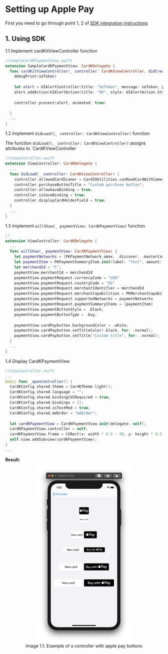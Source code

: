 # Setting up Apple Pay

First you need to go through point 1, 2 of [SDK integration instructions](Tutorial.md)

## 1. Using SDK

1.1 Implement cardKitViewController function

```swift
//SampleCardKPaymentView.swift
extension SampleCardKPaymentView: CardKDelegate {
  func cardKitViewController(_ controller: CardKViewController, didCreateSeToken seToken: String, allowSaveBinding: Bool, isNewCard: Bool) {
    debugPrint(seToken)

    let alert = UIAlertController(title: "SeToken", message: seToken, preferredStyle: UIAlertController.Style.alert)
    alert.addAction(UIAlertAction(title: "OK", style: UIAlertAction.Style.default, handler: nil))

    controller.present(alert, animated: true)

  }
  ...
}
```

1.2 Implement `didLoad(\_ controller: CardKViewController)` function

The function `didLoad(\_ controller: CardKViewController)` assigns attributes to `CardKViewController

```swift
//ViewController.swift
extension ViewController: CardKDelegate {
  ...
  func didLoad(_ controller: CardKViewController) {
    controller.allowedCardScaner = CardIOUtilities.canReadCardWithCamera();
    controller.purchaseButtonTitle = "Custom purchase button";
    controller.allowSaveBinding = true;
    controller.isSaveBinding = true;
    controller.displayCardHolderField = true;
  }
  ...
}
```

1.3 Implement `willShow(_ paymentView: CardKPaymentView)` function

```swift
//
extension ViewController: CardKDelegate {
  ...
  func willShow(_ paymentView: CardKPaymentView) {
    let paymentNetworks = [PKPaymentNetwork.amex, .discover, .masterCard, .visa]
    let paymentItem = PKPaymentSummaryItem.init(label: "Test", amount: NSDecimalNumber(value: 10))
    let merchandId = "t";
    paymentView.merchantId = merchandId
    paymentView.paymentRequest.currencyCode = "USD"
    paymentView.paymentRequest.countryCode = "US"
    paymentView.paymentRequest.merchantIdentifier = merchandId
    paymentView.paymentRequest.merchantCapabilities = PKMerchantCapability.capability3DS
    paymentView.paymentRequest.supportedNetworks = paymentNetworks
    paymentView.paymentRequest.paymentSummaryItems = [paymentItem]
    paymentView.paymentButtonStyle = .black;
    paymentView.paymentButtonType = .buy;

    paymentView.cardPaybutton.backgroundColor = .white;
    paymentView.cardPaybutton.setTitleColor(.black, for: .normal);
    paymentView.cardPaybutton.setTitle("Custom title", for: .normal);
  }
  ...
}
```

1.4 Display CardKPaymentView

```swift
//ViewController.swift
...
@objc func _openController() {
  CardKConfig.shared.theme = CardKTheme.light();
  CardKConfig.shared.language = "";
  CardKConfig.shared.bindingCVCRequired = true;
  CardKConfig.shared.bindings = [];
  CardKConfig.shared.isTestMod = true;
  CardKConfig.shared.mdOrder = "mdOrder";

  let cardKPaymentView = CardKPaymentView.init(delegate: self);
  cardKPaymentView.controller = self;
  cardKPaymentView.frame = CGRect(x: width * 0.5 - 50, y: height * 0.5 - 300, width: 100, height: 100);
  self.view.addSubview(cardKPaymentView);
}
...
```

**Result:**

<div align="center">
  <div align="inline">
  <img src="./images/apple_pay_buttons.png" width="300"/>
  <div align="center"> Image 1.1. Example of a controller with apple pay buttons </div>
  </div>
</div>
